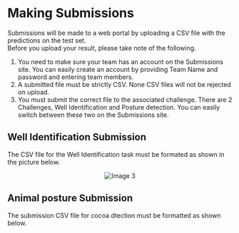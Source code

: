 # Making Submissions

Submissions will be made to a web portal by uploading a CSV file with the predictions on the test set.  
Before you upload your result, please take note of the following.

1. You need to make sure your team has an account on the Submissions site. You can easily create an account by providing Team Name and password and entering team members.
2. A submitted file must be strictly CSV. None CSV files will not be rejected on upload.
3. You must submit the correct file to the associated challenge. There are 2 Challenges, Well Identification and Posture detection. You can easily switch between these two on the Submissions site.

## Well Identification Submission

The CSV file for the Well Identification task must be formated as shown in the picture below.

<p align="center"><img src="https://github.com/MVet-Platform/M-Vet_Hackathon24/blob/main/sample_images/well_submission.png" alt="Image 3" /></p>

## Animal posture Submission

The submission CSV file for cocoa dtection must be formatted as shown below.

